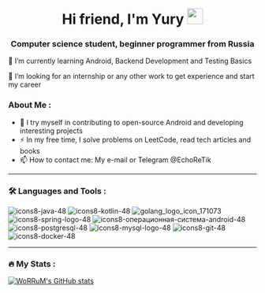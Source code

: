 <h1 align="center">Hi friend, I'm Yury</a> 
<img src="https://github.com/blackcater/blackcater/raw/main/images/Hi.gif" height="32"/></h1>
<h3 align="center">Computer science student, beginner programmer from Russia</h3>
🌱 I’m currently learning Android, Backend Development and Testing Basics

👯 I’m looking for an internship or any other work to get experience and start my career

### About Me :
  
- :telescope: I try myself in contributing to open-source Android and developing interesting projects
- :zap: In my free time, I solve problems on LeetCode, read tech articles and books
- :mailbox: How to contact me: My e-mail or Telegram @EchoReTik

---

### :hammer_and_wrench: Languages and Tools :
![icons8-java-48](https://user-images.githubusercontent.com/74863359/180645430-1f2e5bfd-67ae-41a9-b983-dd962ec067ea.png)
![icons8-kotlin-48](https://user-images.githubusercontent.com/74863359/180645431-d8fe140e-eaef-437a-81fc-4de6d9a0675a.png)
![golang_logo_icon_171073](https://user-images.githubusercontent.com/74863359/180645428-57e967a9-8cdf-4a84-8670-a737bde245ea.png)
![icons8-spring-logo-48](https://user-images.githubusercontent.com/74863359/180645432-e579e9d5-61f6-45cf-b0a8-e903534cd939.png)
![icons8-операционная-система-android-48](https://user-images.githubusercontent.com/74863359/180645433-34db0693-ba06-495b-9261-0487781bba8f.png)
![icons8-postgresql-48](https://user-images.githubusercontent.com/74863359/180647973-840f8072-7eb2-4d7e-957d-b6691ae11d7e.png)
![icons8-mysql-logo-48](https://user-images.githubusercontent.com/74863359/180647977-ccddb12f-5271-4c60-880b-e9297600f007.png)
![icons8-git-48](https://user-images.githubusercontent.com/74863359/180645429-99ed3e74-7929-4633-bce3-9b3843ca6489.png)
![icons8-docker-48](https://user-images.githubusercontent.com/74863359/180645473-eabb7a2f-cf86-4699-b687-9a6c7a695242.png)

---

### :fire: My Stats :

[![WoRRuM's GitHub stats](https://github-readme-stats.vercel.app/api?username=worrum&show_icons=true&theme=radical)](https://github.com/worrum/github-readme-stats)

<!--

**WoRRuM/worrum** is a ✨ _special_ ✨ repository because its `README.md` (this file) appears on your GitHub profile.

Here are some ideas to get you started:

- 🔭 I’m currently working on ...
- 🌱 I’m currently learning ...
- 👯 I’m looking to collaborate on ...
- 🤔 I’m looking for help with ...
- 💬 Ask me about ...
- 📫 How to reach me: ...
- 😄 Pronouns: ...
- ⚡ Fun fact: ...
-->
